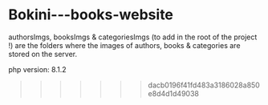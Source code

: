 # Bokini---books-website

authorsImgs, booksImgs & categoriesImgs (to add in the root of the project !) are the folders where the 
images of authors, books & categories are stored on the server.

php version: 8.1.2
>>>>>>> dacb0196f41fd483a3186028a850e8d4d1d49038
